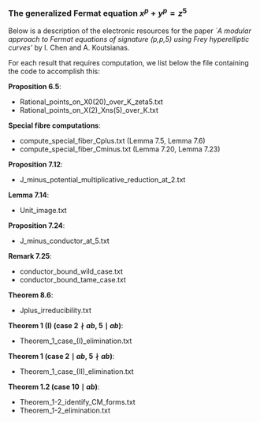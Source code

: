 ### The generalized Fermat equation $x^p + y^p = z^5$

Below is a description of the electronic resources for the paper *`A modular approach to Fermat equations of signature (p,p,5) using Frey hyperelliptic curves’* by I. Chen and A. Koutsianas.

For each result that requires computation, we list below the file containing the code to accomplish this:

**Proposition 6.5**: 
- Rational_points_on_X0(20)_over_K_zeta5.txt
- Rational_points_on_X(2)_Xns(5)_over_K.txt


**Special fibre computations**:
- compute_special_fiber_Cplus.txt (Lemma 7.5, Lemma 7.6)
- compute_special_fiber_Cminus.txt (Lemma 7.20, Lemma 7.23)

**Proposition 7.12**:
- J_minus_potential_multiplicative_reduction_at_2.txt


**Lemma 7.14**:
- Unit_image.txt


**Proposition 7.24**:
- J_minus_conductor_at_5.txt


**Remark 7.25**:
- conductor_bound_wild_case.txt
- conductor_bound_tame_case.txt


**Theorem 8.6**:
- Jplus_irreducibility.txt


**Theorem 1 (I) (case $2 \nmid ab$, $5 \mid ab$)**: 
- Theorem_1_case_(I)_elimination.txt


**Theorem 1 (case $2 \mid ab$, $5 \nmid ab$)**:
- Theorem_1_case_(II)_elimination.txt


**Theorem 1.2 (case $10 \mid ab$)**:
- Theorem_1-2_identify_CM_forms.txt
- Theorem_1-2_elimination.txt
